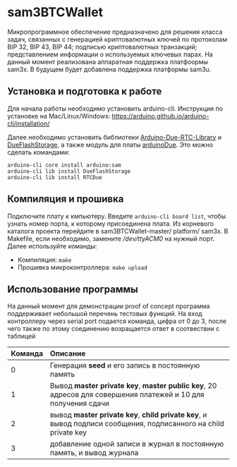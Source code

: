 # sam3BTCWallet
Микропрограммное обеспечение предназначено для решения класса задач, связанных с генерацией криптовалютных ключей по протоколам BIP 32, BIP 43, BIP 44; подписью криптовалютных транзакций; представлением информации о используемых ключевых парах.
На данный момент реализована аппаратная поддержка платфоормы sam3x. В будущем будет добавлена поддержка платформы sam3u.

## Установка и подготовка к работе
Для начала  работы необходимо установить arduino-cli. Инструкция по установке на Mac/Linux/Windows: https://arduino.github.io/arduino-cli/installation/

Далее необходимо установить библиотеки [Arduino-Due-RTC-Library](https://github.com/MarkusLange/Arduino-Due-RTC-Library) и [DueFlashStorage](https://github.com/sebnil/DueFlashStorage), а также модуль для платы [arduinoDue](https://www.arduino.cc/en/Guide/ArduinoDue). Это можно сделать командами:

```
arduino-cli core install arduino:sam
arduino-cli lib install DueFlashStorage
arduino-cli lib install RTCDue
```


## Компиляция и прошивка
Подключите плату к кмпьютеру. Введите `arduino-cli board list`, чтобы узнать номер порта, к которому присоединена плата. Из корневого каталога проекта перейдите в sam3BTCWallet-master/ platform/ sam3x. В Makefile, если необходимо, замените  */dev/ttyACM0* на нужный порт. Далее используйте команды:  
* Компиляция: `make`
* Прошивка микроконтроллера: `make upload`

## Использование программы  
На данный момент для демонстрации proof of concept программа поддерживает небольшой перечень тестовых функций. На вход контроллеру через serial port подается команда, цифра от 0 до 3, после чего также по этому соединению возращается ответ в соотвествии с таблицей 

Команда | Описание
--- | :--- 
0 | Генерация **seed** и его запись в постоянную память
1 | Вывод **master private key**, **master publiс key**, 20 адресов для совершения платежей и 10 для получения сдачи
2 | вывод **master private key**, **child private key**, и вывод подписи сообщения, подписанного на child private key
3 | добавление одной записи в журнал в постоянную память, и вывод журнала
